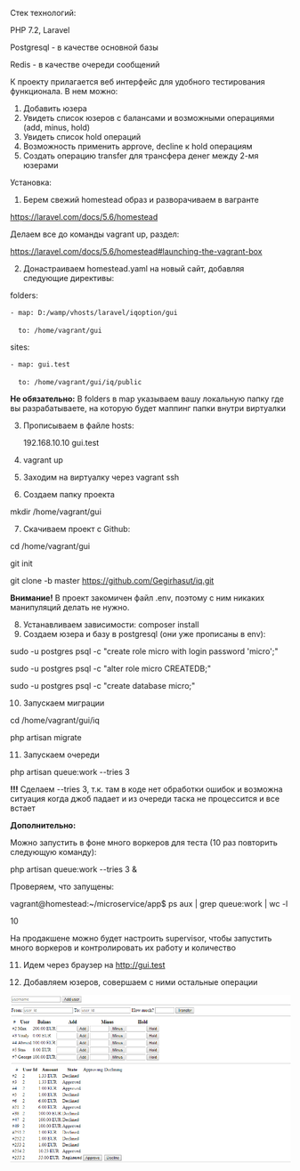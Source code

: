 Стек технологий:

PHP 7.2, Laravel

Postgresql - в качестве основной базы

Redis - в качестве очереди сообщений

К проекту прилагается веб интерфейс для удобного тестирования функционала. В нем можно:
1. Добавить юзера
2. Увидеть список юзеров с балансами и возможными операциями (add, minus, hold)
3. Увидеть список hold операций
4. Возможность применить approve, decline к hold операциям
5. Создать операцию transfer для трансфера денег между 2-мя юзерами

Установка:

1. Берем свежий homestead образ и разворачиваем в вагранте

https://laravel.com/docs/5.6/homestead

Делаем все до команды vagrant up, раздел:

https://laravel.com/docs/5.6/homestead#launching-the-vagrant-box

2. Донастраиваем homestead.yaml на новый сайт, добавляя следующие директивы:

folders:

    - map: D:/wamp/vhosts/laravel/iqoption/gui

      to: /home/vagrant/gui

sites:

    - map: gui.test

      to: /home/vagrant/gui/iq/public

**Не обязательно:** В folders в map указываем вашу локальную папку где вы разрабатываете, на которую будет маппинг папки внутри виртуалки

3. Прописываем в файле hosts:

    192.168.10.10	gui.test
4. vagrant up
5. Заходим на виртуалку через vagrant ssh
6. Создаем папку проекта

mkdir /home/vagrant/gui

7. Скачиваем проект с Github:

cd /home/vagrant/gui

git init

git clone -b master https://github.com/Gegirhasut/iq.git

**Внимание!** В проект закомичен файл .env, поэтому с ним никаких манипуляций делать не нужно.

8. Устанавливаем зависимости:
composer install
9. Создаем юзера и базу в postgresql (они уже прописаны в env):

sudo -u postgres psql -c "create role micro with login password 'micro';"

sudo -u postgres psql -c "alter role micro CREATEDB;"

sudo -u postgres psql -c "create database micro;"

10. Запускаем миграции

cd /home/vagrant/gui/iq

php artisan migrate

11. Запускаем очереди

php artisan queue:work --tries 3

**!!!** Сделаем --tries 3, т.к. там в коде нет обработки ошибок и возможна ситуация когда джоб падает и из очереди таска не процессится и все встает

**Дополнительно:**

Можно запустить в фоне много воркеров для теста (10 раз повторить следующую команду):

php artisan queue:work --tries 3 &

Проверяем, что запущены:

vagrant@homestead:~/microservice/app$ ps aux | grep queue:work | wc -l

10

На продакшене можно будет настроить supervisor, чтобы запустить много воркеров и контролировать их работу и количество

11. Идем через браузер на http://gui.test

12. Добавляем юзеров, совершаем с ними остальные операции

![Вот так это выглядит](https://raw.githubusercontent.com/Gegirhasut/iq/master/example.PNG)
